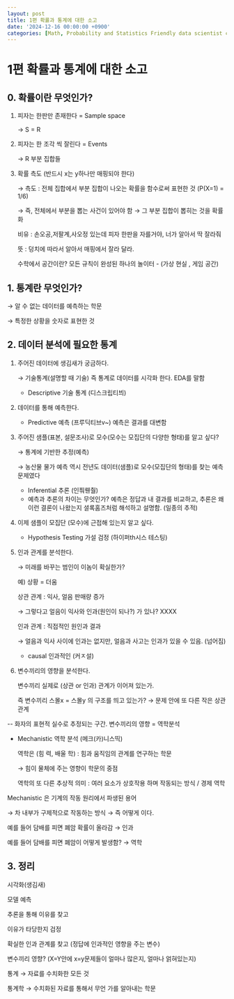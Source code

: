 ```yaml
---
layout: post
title: 1편 확률과 통계에 대한 소고
date: '2024-12-16 00:00:00 +0900'
categories: [Math, Probability and Statistics Friendly data scientist course]
---
```




# 1편 확률과 통계에 대한 소고

## 0. 확률이란 무엇인가?

1. 피자는 한판만 존재한다 = Sample space
    
    → S = R
    

1. 피자는 한 조각 씩 잘린다 = Events
    
    → R 부분 집합들
    

1. 확률 측도  (반드시  x는 y하나만 매핑되야 한다)
    
    → 측도 : 전체 집합에서 부분 집합이 나오는 확률을 함수로써 표현한 것  (P(X=1) = 1/6)
    
    → 즉, 전체에서 부분을 뽑는 사건이 있어야 함 → 그 부분 집합이 뽑히는 것을 확률화
    
    비유 : 손오공,저팔계,사오정 있는데 피자 한판을 자를거야, 너가 알아서 딱 잘라줘 
    
    뜻 : 덩치에 따라서 알아서 매핑에서 잘라 달라.
    
    수학에서 공간이란? 모든 규칙이 완성된 하나의 놀이터 - (가상 현실 , 게임 공간)
    

## 1. 통계란 무엇인가?

→ 알 수 없는 데이터를 예측하는 학문

→ 특정한 상황을 숫자로 표현한 것

## 2. 데이터 분석에 필요한 통계

1.  주어진 데이터에 생김새가 궁금하다.
    
    → 기술통계(설명할 때 기술) 즉 통계로 데이터를 시각화 한다. EDA를 말함
    
    - Descriptive 기술 통계 (디스크립티븨)

1. 데이터를 통해 예측한다.
    - Predictive 예측 (프루딕티브v~) 예측은 결과를 대변함

1. 주어진 샘플(표본, 설문조사)로 모수(모수는 모집단의 다양한 형태)를 알고 싶다?
    
    → 통계에 기반한 추정(예측) 
    
    → 농산물 물가 예측 역시 전년도 데이터(샘플)로 모수(모집단의 형태)를 찾는 예측 문제였다
    
    - Inferential  추론  (인풔뤤춸)
    - 예측과 추론의 차이는 무엇인가? 예측은 정답과 내 결과를 비교하고, 추론은 왜 이런 결론이 나왔는지 셜록홈즈처럼 해석하고 설명함. (일종의 추적)
    
2. 이제 샘플이 모집단 (모수)에 근접해 있는지 알고 싶다. 
    - Hypothesis Testing 가설 검정 (하이퍼th시스 테스팅)
    
3. 인과 관계를 분석한다.
    
    → 미래를 바꾸는 범인이 이놈이 확실한가?
    
    예) 상황 = 더움
    
    상관 관계 : 익사, 얼음 판매량 증가 
    
    → 그렇다고 얼음이 익사와 인과(원인이 되나?) 가 있나? XXXX
    
    인과 관계 : 직접적인 원인과 결과
    
    → 얼음과 익사 사이에 인과는 없지만, 얼음과 사고는 인과가 있을 수 있음. (넘어짐)
    
    - causal 인과적인 (커ㅈ설)
    
4. 변수끼리의 영향을 분석한다.
    
    변수끼리 실제로 (상관 or 인과) 관계가 이어져 있는가.
    
    즉 변수끼리 스몰x = 스몰y 의 구조를 띄고 있는가? → 문제 안에 또 다른 작은 상관 관계
    

-- 화자의 표현적 실수로 추정되는 구간. 변수끼리의 영향 = 역학분석

- Mechanistic 역학 분석 (메크(카)니스띡)
    
    역학은 (힘 력, 배울 학) : 힘과 움직임의 관계를 연구하는 학문 
    
    → 힘이 물체에 주는 영향이 학문의 중점
    
    역학의 또 다른 추상적 의미 : 여러 요소가 상호작용 하며 작동되는 방식 / 경제 역학
    

Mechanistic 은 기계의 작동 원리에서 파생된 용어 

→ 차 내부가 구제적으로 작동하는 방식 → 즉 어떻게 이다.

예를 들어 담배를 피면 폐암 확률이 올라감 → 인과

예를 들어 담배를 피면 폐암이 어떻게 발생함? → 역학

## 3. 정리

시각화(생김새)

모델 예측

추론을 통해 이유를 찾고

이유가 타당한지 검정

확실한 인과 관계를 찾고 (정답에 인과적인 영향을 주는 변수)

변수끼리 영향? (X=Y안에 x=y문제들이 얼마나 많은지, 얼마나 얽혀있는지)

통계 → 자료를 수치화한 모든 것

통계학 → 수치화된 자료를 통해서 무언 가를 알아내는 학문